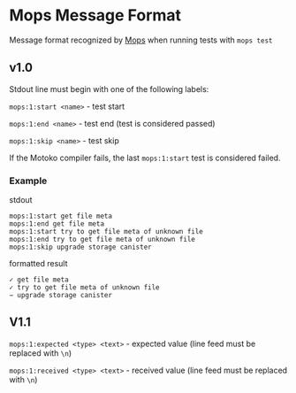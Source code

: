 # Mops Message Format
Message format recognized by [Mops](https://github.com/ZenVoich/mops) when running tests with `mops test`

## v1.0
Stdout line must begin with one of the following labels:

`mops:1:start <name>` - test start

`mops:1:end <name>` - test end (test is considered passed)

`mops:1:skip <name>` - test skip

If the Motoko compiler fails, the last `mops:1:start` test is considered failed.

### Example
stdout
```
mops:1:start get file meta
mops:1:end get file meta
mops:1:start try to get file meta of unknown file
mops:1:end try to get file meta of unknown file
mops:1:skip upgrade storage canister
```

formatted result
```
✓ get file meta
✓ try to get file meta of unknown file
− upgrade storage canister
```

## V1.1
`mops:1:expected <type> <text>` - expected value (line feed must be replaced with `\n`)

`mops:1:received <type> <text>` - received value (line feed must be replaced with `\n`)